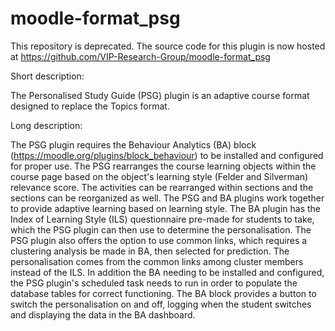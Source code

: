 moodle-format_psg
======================

This repository is deprecated. The source code for this plugin is now hosted at
https://github.com/VIP-Research-Group/moodle-format_psg

Short description:

The Personalised Study Guide (PSG) plugin is an adaptive course format designed to
replace the Topics format.

Long description:

The PSG plugin requires the Behaviour Analytics (BA) block
(https://moodle.org/plugins/block_behaviour) to be installed and configured for
proper use. The PSG rearranges the course learning objects within the course page
based on the object's learning style (Felder and Silverman) relevance score. The
activities can be rearranged within sections and the sections can be reorganized
as well. The PSG and BA plugins work together to provide adaptive learning based
on learning style. The BA plugin has the Index of Learning Style (ILS)
questionnaire pre-made for students to take, which the PSG plugin can then use
to determine the personalisation. The PSG plugin also offers the option to use
common links, which requires a clustering analysis be made in BA, then selected
for prediction. The personalisation comes from the common links among cluster
members instead of the ILS. In addition the BA needing to be installed and
configured, the PSG plugin's scheduled task needs to run in order to populate the
database tables for correct functioning. The BA block provides a button to switch
the personalisation on and off, logging when the student switches and displaying
the data in the BA dashboard.
